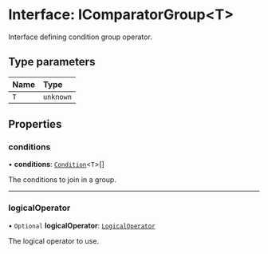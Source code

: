 # Interface: IComparatorGroup\<T\>

Interface defining condition group operator.

## Type parameters

| Name | Type |
| :------ | :------ |
| `T` | `unknown` |

## Properties

### conditions

• **conditions**: [`Condition`](../modules.md#condition)\<`T`\>[]

The conditions to join in a group.

___

### logicalOperator

• `Optional` **logicalOperator**: [`LogicalOperator`](../enums/LogicalOperator.md)

The logical operator to use.
